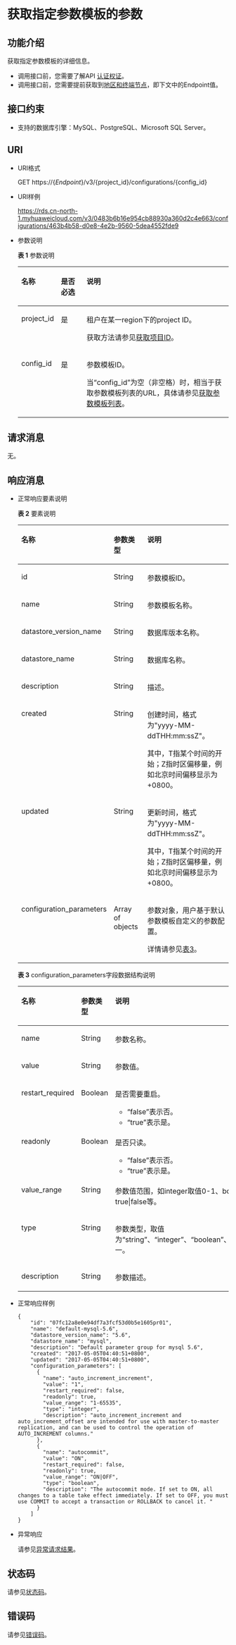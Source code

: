 # 获取指定参数模板的参数<a name="rds_09_0307"></a>

## 功能介绍<a name="section5782830193116"></a>

获取指定参数模板的详细信息。

-   调用接口前，您需要了解API  [认证权证](认证鉴权.md)。
-   调用接口前，您需要提前获取到[地区和终端节点](http://developer.huaweicloud.com/endpoint)，即下文中的Endpoint值。

## 接口约束<a name="section152364311313"></a>

-   支持的数据库引擎：MySQL、PostgreSQL、Microsoft SQL Server。

## URI<a name="section27821830203110"></a>

-   URI格式

    GET https://\{_Endpoint_\}/v3/\{project\_id\}/configurations/\{config\_id\}

-   URI样例

    https://rds.cn-north-1.myhuaweicloud.com/v3/0483b6b16e954cb88930a360d2c4e663/configurations/463b4b58-d0e8-4e2b-9560-5dea4552fde9

-   参数说明

    **表 1**  参数说明

    <a name="table18782130193120"></a>
    <table><thead align="left"><tr id="row3985193020313"><th class="cellrowborder" valign="top" width="18.68%" id="mcps1.2.4.1.1"><p id="p498543073117"><a name="p498543073117"></a><a name="p498543073117"></a>名称</p>
    </th>
    <th class="cellrowborder" valign="top" width="12.21%" id="mcps1.2.4.1.2"><p id="p19985203016315"><a name="p19985203016315"></a><a name="p19985203016315"></a>是否必选</p>
    </th>
    <th class="cellrowborder" valign="top" width="69.11%" id="mcps1.2.4.1.3"><p id="p59850301315"><a name="p59850301315"></a><a name="p59850301315"></a>说明</p>
    </th>
    </tr>
    </thead>
    <tbody><tr id="row19985123013319"><td class="cellrowborder" valign="top" width="18.68%" headers="mcps1.2.4.1.1 "><p id="p198514306315"><a name="p198514306315"></a><a name="p198514306315"></a>project_id</p>
    </td>
    <td class="cellrowborder" valign="top" width="12.21%" headers="mcps1.2.4.1.2 "><p id="p2098523018318"><a name="p2098523018318"></a><a name="p2098523018318"></a>是</p>
    </td>
    <td class="cellrowborder" valign="top" width="69.11%" headers="mcps1.2.4.1.3 "><p id="p4985143012313"><a name="p4985143012313"></a><a name="p4985143012313"></a>租户在某一region下的project ID。</p>
    <p id="p4574330362"><a name="p4574330362"></a><a name="p4574330362"></a>获取方法请参见<a href="获取项目ID.md">获取项目ID</a>。</p>
    </td>
    </tr>
    <tr id="row9985133018318"><td class="cellrowborder" valign="top" width="18.68%" headers="mcps1.2.4.1.1 "><p id="p15985330173118"><a name="p15985330173118"></a><a name="p15985330173118"></a>config_id</p>
    </td>
    <td class="cellrowborder" valign="top" width="12.21%" headers="mcps1.2.4.1.2 "><p id="p19985530113119"><a name="p19985530113119"></a><a name="p19985530113119"></a>是</p>
    </td>
    <td class="cellrowborder" valign="top" width="69.11%" headers="mcps1.2.4.1.3 "><p id="p12985163015311"><a name="p12985163015311"></a><a name="p12985163015311"></a>参数模板ID。</p>
    <p id="p169856302315"><a name="p169856302315"></a><a name="p169856302315"></a>当<span class="parmname" id="parmname1548224810507"><a name="parmname1548224810507"></a><a name="parmname1548224810507"></a>“config_id”</span>为空（非空格）时，相当于获取参数模板列表的URL，具体请参见<a href="获取参数模板列表.md">获取参数模板列表</a>。</p>
    </td>
    </tr>
    </tbody>
    </table>


## 请求消息<a name="section1579853020319"></a>

无。

## 响应消息<a name="section47981430203118"></a>

-   正常响应要素说明

    **表 2**  要素说明

    <a name="table11813930113110"></a>
    <table><thead align="left"><tr id="row7985143017311"><th class="cellrowborder" valign="top" width="22.992299229922992%" id="mcps1.2.4.1.1"><p id="p6985203063120"><a name="p6985203063120"></a><a name="p6985203063120"></a>名称</p>
    </th>
    <th class="cellrowborder" valign="top" width="18.531853185318532%" id="mcps1.2.4.1.2"><p id="p798533073112"><a name="p798533073112"></a><a name="p798533073112"></a>参数类型</p>
    </th>
    <th class="cellrowborder" valign="top" width="58.475847584758476%" id="mcps1.2.4.1.3"><p id="p1498593083118"><a name="p1498593083118"></a><a name="p1498593083118"></a>说明</p>
    </th>
    </tr>
    </thead>
    <tbody><tr id="row2985193019314"><td class="cellrowborder" valign="top" width="22.992299229922992%" headers="mcps1.2.4.1.1 "><p id="p29859308311"><a name="p29859308311"></a><a name="p29859308311"></a>id</p>
    </td>
    <td class="cellrowborder" valign="top" width="18.531853185318532%" headers="mcps1.2.4.1.2 "><p id="p898543003115"><a name="p898543003115"></a><a name="p898543003115"></a>String</p>
    </td>
    <td class="cellrowborder" valign="top" width="58.475847584758476%" headers="mcps1.2.4.1.3 "><p id="p179856307312"><a name="p179856307312"></a><a name="p179856307312"></a>参数模板ID。</p>
    </td>
    </tr>
    <tr id="row298563013117"><td class="cellrowborder" valign="top" width="22.992299229922992%" headers="mcps1.2.4.1.1 "><p id="p1098533063111"><a name="p1098533063111"></a><a name="p1098533063111"></a>name</p>
    </td>
    <td class="cellrowborder" valign="top" width="18.531853185318532%" headers="mcps1.2.4.1.2 "><p id="p29855306312"><a name="p29855306312"></a><a name="p29855306312"></a>String</p>
    </td>
    <td class="cellrowborder" valign="top" width="58.475847584758476%" headers="mcps1.2.4.1.3 "><p id="p169851303312"><a name="p169851303312"></a><a name="p169851303312"></a>参数模板名称。</p>
    </td>
    </tr>
    <tr id="row17985103073115"><td class="cellrowborder" valign="top" width="22.992299229922992%" headers="mcps1.2.4.1.1 "><p id="p12985130103115"><a name="p12985130103115"></a><a name="p12985130103115"></a>datastore_version_name</p>
    </td>
    <td class="cellrowborder" valign="top" width="18.531853185318532%" headers="mcps1.2.4.1.2 "><p id="p1398503063118"><a name="p1398503063118"></a><a name="p1398503063118"></a>String</p>
    </td>
    <td class="cellrowborder" valign="top" width="58.475847584758476%" headers="mcps1.2.4.1.3 "><p id="p398511301312"><a name="p398511301312"></a><a name="p398511301312"></a>数据库版本名称。</p>
    </td>
    </tr>
    <tr id="row69855304315"><td class="cellrowborder" valign="top" width="22.992299229922992%" headers="mcps1.2.4.1.1 "><p id="p9985183033112"><a name="p9985183033112"></a><a name="p9985183033112"></a>datastore_name</p>
    </td>
    <td class="cellrowborder" valign="top" width="18.531853185318532%" headers="mcps1.2.4.1.2 "><p id="p898583033110"><a name="p898583033110"></a><a name="p898583033110"></a>String</p>
    </td>
    <td class="cellrowborder" valign="top" width="58.475847584758476%" headers="mcps1.2.4.1.3 "><p id="p798519306319"><a name="p798519306319"></a><a name="p798519306319"></a>数据库名称。</p>
    </td>
    </tr>
    <tr id="row151123173111"><td class="cellrowborder" valign="top" width="22.992299229922992%" headers="mcps1.2.4.1.1 "><p id="p911931113119"><a name="p911931113119"></a><a name="p911931113119"></a>description</p>
    </td>
    <td class="cellrowborder" valign="top" width="18.531853185318532%" headers="mcps1.2.4.1.2 "><p id="p6143113313"><a name="p6143113313"></a><a name="p6143113313"></a>String</p>
    </td>
    <td class="cellrowborder" valign="top" width="58.475847584758476%" headers="mcps1.2.4.1.3 "><p id="p13111312314"><a name="p13111312314"></a><a name="p13111312314"></a>描述。</p>
    </td>
    </tr>
    <tr id="row1011231173117"><td class="cellrowborder" valign="top" width="22.992299229922992%" headers="mcps1.2.4.1.1 "><p id="p411131103118"><a name="p411131103118"></a><a name="p411131103118"></a>created</p>
    </td>
    <td class="cellrowborder" valign="top" width="18.531853185318532%" headers="mcps1.2.4.1.2 "><p id="p1410316319"><a name="p1410316319"></a><a name="p1410316319"></a>String</p>
    </td>
    <td class="cellrowborder" valign="top" width="58.475847584758476%" headers="mcps1.2.4.1.3 "><p id="p151331103117"><a name="p151331103117"></a><a name="p151331103117"></a>创建时间，格式为"yyyy-MM-ddTHH:mm:ssZ"。</p>
    <p id="p5133143114"><a name="p5133143114"></a><a name="p5133143114"></a>其中，T指某个时间的开始；Z指时区偏移量，例如北京时间偏移显示为+0800。</p>
    </td>
    </tr>
    <tr id="row1311931103118"><td class="cellrowborder" valign="top" width="22.992299229922992%" headers="mcps1.2.4.1.1 "><p id="p17163113113"><a name="p17163113113"></a><a name="p17163113113"></a>updated</p>
    </td>
    <td class="cellrowborder" valign="top" width="18.531853185318532%" headers="mcps1.2.4.1.2 "><p id="p201831203110"><a name="p201831203110"></a><a name="p201831203110"></a>String</p>
    </td>
    <td class="cellrowborder" valign="top" width="58.475847584758476%" headers="mcps1.2.4.1.3 "><p id="p81103193116"><a name="p81103193116"></a><a name="p81103193116"></a>更新时间，格式为"yyyy-MM-ddTHH:mm:ssZ"。</p>
    <p id="p211831173119"><a name="p211831173119"></a><a name="p211831173119"></a>其中，T指某个时间的开始；Z指时区偏移量，例如北京时间偏移显示为+0800。</p>
    </td>
    </tr>
    <tr id="row71193183116"><td class="cellrowborder" valign="top" width="22.992299229922992%" headers="mcps1.2.4.1.1 "><p id="p31731193114"><a name="p31731193114"></a><a name="p31731193114"></a>configuration_parameters</p>
    </td>
    <td class="cellrowborder" valign="top" width="18.531853185318532%" headers="mcps1.2.4.1.2 "><p id="p295463213214"><a name="p295463213214"></a><a name="p295463213214"></a>Array of objects</p>
    </td>
    <td class="cellrowborder" valign="top" width="58.475847584758476%" headers="mcps1.2.4.1.3 "><p id="p14115316313"><a name="p14115316313"></a><a name="p14115316313"></a>参数对象，用户基于默认参数模板自定义的参数配置。</p>
    <p id="p16101710385"><a name="p16101710385"></a><a name="p16101710385"></a>详情请参见<a href="#table082923016312">表3</a>。</p>
    </td>
    </tr>
    </tbody>
    </table>

    **表 3**  configuration\_parameters字段数据结构说明

    <a name="table082923016312"></a>
    <table><thead align="left"><tr id="row21193111315"><th class="cellrowborder" valign="top" width="24.26242624262426%" id="mcps1.2.4.1.1"><p id="p71203111314"><a name="p71203111314"></a><a name="p71203111314"></a>名称</p>
    </th>
    <th class="cellrowborder" valign="top" width="18.35183518351835%" id="mcps1.2.4.1.2"><p id="p16111316315"><a name="p16111316315"></a><a name="p16111316315"></a>参数类型</p>
    </th>
    <th class="cellrowborder" valign="top" width="57.38573857385738%" id="mcps1.2.4.1.3"><p id="p111203123114"><a name="p111203123114"></a><a name="p111203123114"></a>说明</p>
    </th>
    </tr>
    </thead>
    <tbody><tr id="row111143115316"><td class="cellrowborder" valign="top" width="24.26242624262426%" headers="mcps1.2.4.1.1 "><p id="p15193113119"><a name="p15193113119"></a><a name="p15193113119"></a>name</p>
    </td>
    <td class="cellrowborder" valign="top" width="18.35183518351835%" headers="mcps1.2.4.1.2 "><p id="p15133143116"><a name="p15133143116"></a><a name="p15133143116"></a>String</p>
    </td>
    <td class="cellrowborder" valign="top" width="57.38573857385738%" headers="mcps1.2.4.1.3 "><p id="p1911631113116"><a name="p1911631113116"></a><a name="p1911631113116"></a>参数名称。</p>
    </td>
    </tr>
    <tr id="row21631123112"><td class="cellrowborder" valign="top" width="24.26242624262426%" headers="mcps1.2.4.1.1 "><p id="p41131113118"><a name="p41131113118"></a><a name="p41131113118"></a>value</p>
    </td>
    <td class="cellrowborder" valign="top" width="18.35183518351835%" headers="mcps1.2.4.1.2 "><p id="p3143163120"><a name="p3143163120"></a><a name="p3143163120"></a>String</p>
    </td>
    <td class="cellrowborder" valign="top" width="57.38573857385738%" headers="mcps1.2.4.1.3 "><p id="p101173163114"><a name="p101173163114"></a><a name="p101173163114"></a>参数值。</p>
    </td>
    </tr>
    <tr id="row181103123113"><td class="cellrowborder" valign="top" width="24.26242624262426%" headers="mcps1.2.4.1.1 "><p id="p1611531103116"><a name="p1611531103116"></a><a name="p1611531103116"></a>restart_required</p>
    </td>
    <td class="cellrowborder" valign="top" width="18.35183518351835%" headers="mcps1.2.4.1.2 "><p id="p1173112316"><a name="p1173112316"></a><a name="p1173112316"></a>Boolean</p>
    </td>
    <td class="cellrowborder" valign="top" width="57.38573857385738%" headers="mcps1.2.4.1.3 "><p id="p912312316"><a name="p912312316"></a><a name="p912312316"></a>是否需要重启。</p>
    <a name="ul5163173111"></a><a name="ul5163173111"></a><ul id="ul5163173111"><li><span class="parmvalue" id="parmvalue190163818389"><a name="parmvalue190163818389"></a><a name="parmvalue190163818389"></a>“false”</span>表示否。</li><li><span class="parmvalue" id="parmvalue10476141133812"><a name="parmvalue10476141133812"></a><a name="parmvalue10476141133812"></a>“true”</span>表示是。</li></ul>
    </td>
    </tr>
    <tr id="row19143133112"><td class="cellrowborder" valign="top" width="24.26242624262426%" headers="mcps1.2.4.1.1 "><p id="p61123173117"><a name="p61123173117"></a><a name="p61123173117"></a>readonly</p>
    </td>
    <td class="cellrowborder" valign="top" width="18.35183518351835%" headers="mcps1.2.4.1.2 "><p id="p01173117316"><a name="p01173117316"></a><a name="p01173117316"></a>Boolean</p>
    </td>
    <td class="cellrowborder" valign="top" width="57.38573857385738%" headers="mcps1.2.4.1.3 "><p id="p141531103113"><a name="p141531103113"></a><a name="p141531103113"></a>是否只读。</p>
    <a name="ul17119318311"></a><a name="ul17119318311"></a><ul id="ul17119318311"><li><span class="parmvalue" id="parmvalue106990437381"><a name="parmvalue106990437381"></a><a name="parmvalue106990437381"></a>“false”</span>表示否。</li><li><span class="parmvalue" id="parmvalue1040174673819"><a name="parmvalue1040174673819"></a><a name="parmvalue1040174673819"></a>“true”</span>表示是。</li></ul>
    </td>
    </tr>
    <tr id="row7123117315"><td class="cellrowborder" valign="top" width="24.26242624262426%" headers="mcps1.2.4.1.1 "><p id="p1611431113120"><a name="p1611431113120"></a><a name="p1611431113120"></a>value_range</p>
    </td>
    <td class="cellrowborder" valign="top" width="18.35183518351835%" headers="mcps1.2.4.1.2 "><p id="p91131133112"><a name="p91131133112"></a><a name="p91131133112"></a>String</p>
    </td>
    <td class="cellrowborder" valign="top" width="57.38573857385738%" headers="mcps1.2.4.1.3 "><p id="p16111312319"><a name="p16111312319"></a><a name="p16111312319"></a>参数值范围，如integer取值0-1、boolean取值true|false等。</p>
    </td>
    </tr>
    <tr id="row13173119316"><td class="cellrowborder" valign="top" width="24.26242624262426%" headers="mcps1.2.4.1.1 "><p id="p411231173116"><a name="p411231173116"></a><a name="p411231173116"></a>type</p>
    </td>
    <td class="cellrowborder" valign="top" width="18.35183518351835%" headers="mcps1.2.4.1.2 "><p id="p41193103117"><a name="p41193103117"></a><a name="p41193103117"></a>String</p>
    </td>
    <td class="cellrowborder" valign="top" width="57.38573857385738%" headers="mcps1.2.4.1.3 "><p id="p4120314313"><a name="p4120314313"></a><a name="p4120314313"></a>参数类型，取值为“string”、“integer”、“boolean”、“list”或“float”之一。</p>
    </td>
    </tr>
    <tr id="row161113143113"><td class="cellrowborder" valign="top" width="24.26242624262426%" headers="mcps1.2.4.1.1 "><p id="p1911312314"><a name="p1911312314"></a><a name="p1911312314"></a>description</p>
    </td>
    <td class="cellrowborder" valign="top" width="18.35183518351835%" headers="mcps1.2.4.1.2 "><p id="p17110317319"><a name="p17110317319"></a><a name="p17110317319"></a>String</p>
    </td>
    <td class="cellrowborder" valign="top" width="57.38573857385738%" headers="mcps1.2.4.1.3 "><p id="p1215315318"><a name="p1215315318"></a><a name="p1215315318"></a>参数描述。</p>
    </td>
    </tr>
    </tbody>
    </table>


-   正常响应样例

    ```
    { 
        "id": "07fc12a8e0e94df7a3fcf53d0b5e1605pr01", 
        "name": "default-mysql-5.6", 
        "datastore_version_name": "5.6", 
        "datastore_name": "mysql", 
        "description": "Default parameter group for mysql 5.6", 
        "created": "2017-05-05T04:40:51+0800", 
        "updated": "2017-05-05T04:40:51+0800", 
        "configuration_parameters": [ 
          { 
            "name": "auto_increment_increment", 
            "value": "1", 
            "restart_required": false, 
            "readonly": true, 
            "value_range": "1-65535", 
            "type": "integer", 
            "description": "auto_increment_increment and auto_increment_offset are intended for use with master-to-master replication, and can be used to control the operation of AUTO_INCREMENT columns." 
          }, 
          { 
            "name": "autocommit", 
            "value": "ON", 
            "restart_required": false, 
            "readonly": true, 
            "value_range": "ON|OFF", 
            "type": "boolean", 
            "description": "The autocommit mode. If set to ON, all changes to a table take effect immediately. If set to OFF, you must use COMMIT to accept a transaction or ROLLBACK to cancel it. " 
          } 
        ] 
    }
    ```

-   异常响应

    请参见[异常请求结果](异常请求结果.md)。


## 状态码<a name="section4778540915440"></a>

请参见[状态码](状态码.md)。

## 错误码<a name="section946032144017"></a>

请参见[错误码](错误码.md)。

